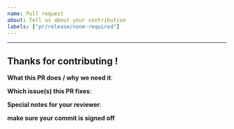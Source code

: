 ```yaml
---
name: Pull request
about: Tell us about your contribution
labels: ["pr/release/none-required"]
---
```


---
## Thanks for contributing !


**What this PR does / why we need it**:

**Which issue(s) this PR fixes**:

**Special notes for your reviewer**:

**make sure your commit is signed off**
